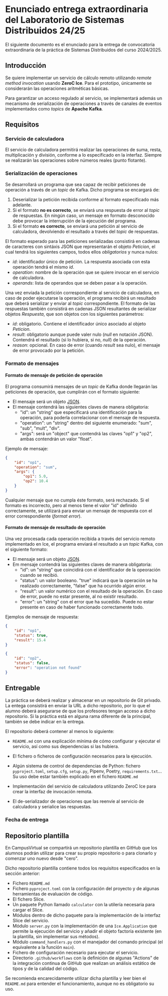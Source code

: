 # Enunciado entrega extraordinaria del Laboratorio de Sistemas Distribuidos 24/25

El siguiente documento es el enunciado para la entrega de convocatoria extraordinaria
de la práctica de Sistemas Distribuidos del curso 2024/2025.

## Introducción

Se quiere implementar un servicio de cálculo remoto utilizando _remote method invocation_ usando **ZeroC Ice**.
Para el prototipo, únicamente se considerarán las operaciones aritméticas básicas.

Para garantizar un acceso regulado al servicio, se implementará además un mecanismo de serialización de
operaciones a través de canales de eventos implementados como _topics_ de **Apache Kafka**.

## Requisitos

### Servicio de calculadora

El servicio de calculadora permitirá realizar las operaciones de suma, resta, multiplicación y división, conforme
a lo especificado en la interfaz. Siempre se realizarán las operaciones sobre números reales (punto flotante).

### Serialización de operaciones

Se desarrollará un programa que sea capaz de recibir peticiones de operación a través de un _topic_ de Kafka. Dicho
programa se encargará de:

1. Deserializar la petición recibida conforme al formato especificado más adelante.
2. Si el formato **no es correcto**, se enviará una respuesta de error al _topic_ de respuestas. En ningún caso, un
   mensaje en formato desconocido debe provocar la interrupción de la ejecución del programa.
3. Si el formato **es correcto**, se enviará una petición al servicio de calculadora, devolviendo el resultado
    a través del _topic_ de respuestas.

El formato esperado para las peticiones serializadas consistirá en cadenas de caracteres con sintáxis JSON que
representarán el objeto _Peticion_, el cual tendrá los siguientes campos, todos ellos _obligatorios_ y nunca nulos:
- _id_: identificador único de petición. La respuesta asociada con esta operación tendrá el mismo _id_.
- _operation_: nombre de la operación que se quiere invocar en el servicio de calculadora.
- _operands_: lista de operandos que se deben pasar a la operación.

Una vez enviada la petición correspondiente al servicio de calculadora, en caso de poder ejecutarse la operación,
el programa recibirá un resultado que deberá serializar y enviar al _topic_ correspondiente. El formato de las respuestas
también consistirá en cadenas JSON resultantes de serializar objetos _Respuesta_, que son objetos con los siguientes
parámetros:
- _id_: obligatorio. Contiene el identificador único asociado al objeto _Peticion_.
- _result_: obligatorio aunque puede valer nulo (_null_ en notación JSON). Contendrá el resultado (si lo hubiera,
  si no, _null_) de la operación.
- _reason_: opcional. En caso de error (cuando _result_ sea nulo), el mensaje de error provocado por la petición.

### Formato de mensajes

#### Formato de mensaje de petición de operación

El programa consumirá mensajes de un _topic_ de Kafka donde llegarán las peticiones de operación, que cumplirán con
el formato siguiente:

- El mensaje será un objeto [JSON][1].
- El mensaje contendrá las siguientes claves de manera obligatoria:
    - "id": un "string" que especificará una identificación para la operación, para poderla correlacionar con
        el mensaje de respuesta.
    - "operation": un "string" dentro del siguiente enumerado: "sum", "sub", "mult", "div".
    - "args": será un "object" que contendrá las claves "op1" y "op2", ambas contendrán un valor "float".

Ejemplo de mensaje:

```json
{
    "id": "op1",
    "operation": "sum",
    "args": {
        "op1": 5.0,
        "op2": 10.4
    }
}
```

Cualquier mensaje que no cumpla éste formato, será rechazado. Si el formato es incorrecto, pero al menos tiene el
valor "id" definido correctamente, se utilizará para enviar un mensaje de respuesta con el error correspondiente
(_format error_).

#### Formato de mensaje de resultado de operación

Una vez procesada cada operación recibida a través del servicio remoto implementado en Ice, el programa enviará el
resultado a un _topic_ Kafka, con el siguiente formato:

- El mensaje será un objeto [JSON][1].
- Em mensaje contendrá las siguientes claves de manera obligatoria:
    - "id": un "string" que coincidirá con el identificador de la opeoración cuando se recibió.
    - "status": un valor booleano. "true" indicará que la operación se ha realizado correctamente, "false" que ha
        ocurrido algún error.
    - "result": un valor numérico con el resultado de la operación. En caso de error, puede no estar presente, al
        no existir resultado.
    - "error": un "string" con el error que ha sucedido. Puede no estar presente en caso de haber funcionado
        correctamente todo.

Ejemplos de mensaje de respuesta:

```json
{
    "id": "op1",
    "status": true,
    "result": 15.4
}
```

```json
{
    "id": "op2",
    "status": false,
    "error": "operation not found"
}
```

## Entregable

La práctica se deberá realizar y almacenar en un repositorio de Git privado. La entega consistirá en enviar
la URL a dicho repositorio, por lo que el alumno deberá asegurarse de que los profesores tengan acceso a
dicho repositorio. Si la práctica está en alguna rama diferente de la principal, también se debe indicar en la entrega.

El repositorio deberá contener al menos lo siguiente:

- `README.md` con una explicación mínima de cómo configurar y ejecutar el servicio, así como sus dependencias
    si las hubiera.

- El fichero o ficheros de configuración necesarios para la ejecución.
- Algún sistema de control de dependencias de Python: fichero `pyproject.toml`, `setup.cfg`, `setup.py`, Pipenv,
    Poetry, `requirements.txt`... Su uso debe estar también explicado en el fichero `README.md`
- Implementación del servicio de calculadora utilizando ZeroC Ice para crear la interfaz de invocación remota.
- El de-serializador de operaciones que las reenvíe al servicio de calculadora y serialice las respuestas.

### Fecha de entrega

## Repositorio plantilla

En CampusVirtual se compartirá un repositorio plantilla en GitHub que los alumnos podrán utilizar para crear
su propio repositorio o para clonarlo y comenzar uno nuevo desde "cero".

Dicho repositorio plantilla contiene todos los requisitos especificados en la sección anterior:

- Fichero `README.md`
- Fichero `pyproject.toml` con la configuración del proyecto y de algunas herramientas de evaluación de código.
- El fichero Slice.
- Un paquete Python llamado `calculator` con la utilería necesaria para cargar el Slice.
- Módulos dentro de dicho paquete para la implementación de la interfaz Slice del servicio.
- Módulo `server.py` con la implementación de una `Ice.Application` que permite la ejecución del servicio y añadir
    el objeto factoría existente (en la plantilla, sin implementar sus métodos).
- Módulo `command_handlers.py` con el manejador del comando principal (el equivalente a la función `main`).
- Fichero de configuración necesario para ejecutar el servicio.
- Directorio `.github/workflows` con la definición de algunas "Actions" de la integración continua de GitHub que
    realizan un análisis estático de tipos y de la calidad del código.

Se recomienda encarecidamente utilizar dicha plantilla y leer bien el `README.md` para entender el funcionamiento,
aunque no es obligatorio su uso.

[1]: https://es.wikipedia.org/wiki/JSON